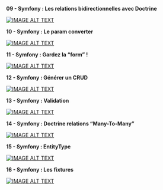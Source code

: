 __**09 - Symfony : Les relations bidirectionnelles avec Doctrine**__

[![IMAGE ALT TEXT](http://img.youtube.com/vi/tQt1eKkeRz8/0.jpg)](http://www.youtube.com/watch?v=tQt1eKkeRz8 "Video Title")

__**10 - Symfony : Le param converter**__

[![IMAGE ALT TEXT](http://img.youtube.com/vi/057z3hzREC8/0.jpg)](http://www.youtube.com/watch?v=057z3hzREC8 "Video Title")

__**11 - Symfony : Gardez la “form” !**__

[![IMAGE ALT TEXT](http://img.youtube.com/vi/5QtvWfY06VQ/0.jpg)](http://www.youtube.com/watch?v=5QtvWfY06VQ "Video Title")

__**12 - Symfony : Générer un CRUD**__

[![IMAGE ALT TEXT](http://img.youtube.com/vi/BLWPxV49xXM/0.jpg)](http://www.youtube.com/watch?v=BLWPxV49xXM "Video Title")

__**13 - Symfony : Validation**__

[![IMAGE ALT TEXT](http://img.youtube.com/vi/2C4w9z0kJjg/0.jpg)](http://www.youtube.com/watch?v=2C4w9z0kJjg "Video Title")

__**14 - Symfony : Doctrine relations “Many-To-Many”**__

[![IMAGE ALT TEXT](http://img.youtube.com/vi/owDc0dJbR3Q/0.jpg)](http://www.youtube.com/watch?v=owDc0dJbR3Q "Video Title")

__**15 - Symfony : EntityType**__

[![IMAGE ALT TEXT](http://img.youtube.com/vi/1IcK2Uk39Us/0.jpg)](http://www.youtube.com/watch?v=1IcK2Uk39Us "Video Title")

__**16 - Symfony : Les fixtures**__

[![IMAGE ALT TEXT](http://img.youtube.com/vi/w8jV0cgVOwM/0.jpg)](http://www.youtube.com/watch?v=w8jV0cgVOwM "Video Title")


